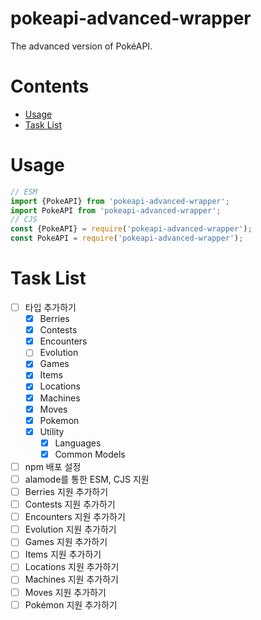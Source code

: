 # pokeapi-advanced-wrapper

The advanced version of PokéAPI.

# Contents

-   [Usage](#usage)
-   [Task List](#task-list)

# Usage

```ts
// ESM
import {PokeAPI} from 'pokeapi-advanced-wrapper';
import PokeAPI from 'pokeapi-advanced-wrapper';
// CJS
const {PokeAPI} = require('pokeapi-advanced-wrapper');
const PokeAPI = require('pokeapi-advanced-wrapper');
```

# Task List

-   [ ] 타입 추가하기
    -   [x] Berries
    -   [x] Contests
    -   [x] Encounters
    -   [ ] Evolution
    -   [x] Games
    -   [x] Items
    -   [x] Locations
    -   [x] Machines
    -   [x] Moves
    -   [x] Pokemon
    -   [x] Utility
        -   [x] Languages
        -   [x] Common Models
-   [ ] npm 배포 설정
-   [ ] alamode를 통한 ESM, CJS 지원
-   [ ] Berries 지원 추가하기
-   [ ] Contests 지원 추가하기
-   [ ] Encounters 지원 추가하기
-   [ ] Evolution 지원 추가하기
-   [ ] Games 지원 추가하기
-   [ ] Items 지원 추가하기
-   [ ] Locations 지원 추가하기
-   [ ] Machines 지원 추가하기
-   [ ] Moves 지원 추가하기
-   [ ] Pokémon 지원 추가하기

